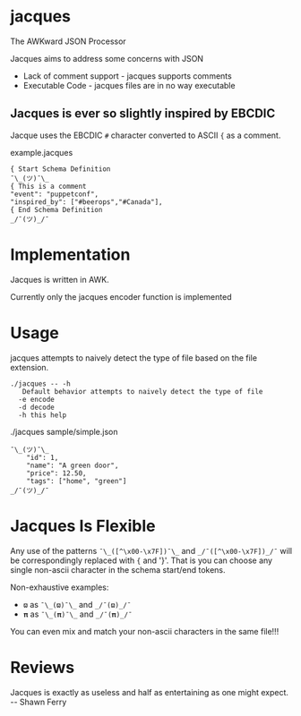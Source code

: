 # jacques
The AWKward JSON Processor

Jacques aims to address some concerns with JSON
* Lack of comment support - jacques supports comments
* Executable Code - jacques files are in no way executable

## Jacques is ever so slightly inspired by EBCDIC

Jacque uses the EBCDIC `#` character converted to ASCII `{` as a comment.

example.jacques
```
{ Start Schema Definition
¯\_(ツ)¯\_
{ This is a comment
"event": "puppetconf",
"inspired_by": ["#beerops","#Canada"],
{ End Schema Definition
_/¯(ツ)_/¯
```

# Implementation
Jacques is written in AWK.

Currently only the jacques encoder function is implemented

# Usage
jacques attempts to naively detect the type of file based on the file extension.

```
./jacques -- -h
   Default behavior attempts to naively detect the type of file
  -e encode
  -d decode
  -h this help
```


./jacques sample/simple.json
```
¯\_(ツ)¯\_
    "id": 1,
    "name": "A green door",
    "price": 12.50,
    "tags": ["home", "green"]
_/¯(ツ)_/¯
```

# Jacques Is Flexible
Any use of the patterns `¯\_([^\x00-\x7F])¯\_` and `_/¯([^\x00-\x7F])_/¯` will be correspondingly
replaced with `{` and '}'. That is you can choose any single non-ascii character in the schema start/end tokens.

Non-exhaustive examples:
* `ϖ` as  `¯\_(ϖ)¯\_` and `_/¯(ϖ)_/¯`
* `𝛑` as  `¯\_(𝛑)¯\_` and `_/¯(𝛑)_/¯`

You can even mix and match your non-ascii characters in the same file!!!

# Reviews

Jacques is exactly as useless and half as entertaining as one might expect. -- Shawn Ferry
